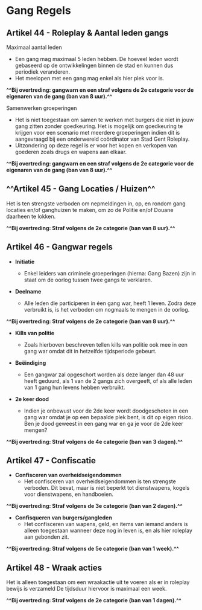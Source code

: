 # Gang Regels

## **Artikel 44 - Roleplay & Aantal leden gangs**

Maximaal aantal leden
- Een gang mag maximaal 5 leden hebben. De hoeveel leden wordt gebaseerd op de ontwikkelingen binnen de stad en kunnen dus periodiek veranderen.
- Het meelopen met een gang mag enkel als hier plek voor is.

**^^Bij overtreding: gangwarn en een straf volgens de 2e categorie voor de eigenaren van de gang (ban van 8 uur).^^**

Samenwerken groeperingen

- Het is niet toegestaan om samen te werken met burgers die niet in jouw gang zitten zonder goedkeuring. Het is mogelijk om goedkeuring te krijgen voor een scenario met meerdere groeperingen indien dit is aangevraagd bij een onderwereld coördinator van Stad Gent Roleplay.
- Uitzondering op deze regel is er voor het kopen en verkopen van goederen zoals drugs en wapens aan elkaar.

**^^Bij overtreding: gangwarn en een straf volgens de 2e categorie voor de eigenaren van de gang (ban van 8 uur).^^**

## **^^Artikel 45 - Gang Locaties / Huizen^^**

Het is ten strengste verboden om nepmeldingen in, op, en rondom gang locaties en/of ganghuizen te maken, om zo de Politie en/of Douane daarheen te lokken.

**^^Bij overtreding: Straf volgens de 2e categorie (ban van 8 uur).^^**

## **Artikel 46 - Gangwar regels**

- **Initiatie**
    - Enkel leiders van criminele groeperingen (hierna: Gang Bazen) zijn in staat om de oorlog tussen twee gangs te verklaren.

- **Deelname**
    - Alle leden die participeren in éen gang war, heeft 1 leven. Zodra deze verbruikt is, is het verboden om nogmaals te mengen in de oorlog.

**^^Bij overtreding: Straf volgens de 2e categorie (ban van 8 uur).^^**

- **Kills van politie**
    - Zoals hierboven beschreven tellen kills van politie ook mee in een gang war omdat dit in hetzelfde tijdsperiode gebeurt.

- **Beëindiging**
    - Een gangwar zal opgeschort worden als deze langer dan 48 uur heeft geduurd, als 1 van de 2 gangs zich overgeeft, of als alle leden van 1 gang hun levens hebben verbruikt.

- **2e keer dood**
    - Indien je onbewust voor de 2de keer wordt doodgeschoten in een gang war omdat je op een bepaalde plek bent, is dit op eigen risico. Ben je dood geweest in een gang war en ga je voor de 2de keer mengen?

**^^Bij overtreding: Straf volgens de 4e categorie (ban van 3 dagen).^^**

## **Artikel 47 - Confiscatie**

- **Confisceren van overheidseigendommen**
    - Het confisceren van overheidseigendommen is ten strengste verboden. Dit bevat, maar is niet beperkt tot dienstwapens, kogels voor dienstwapens, en handboeien.

**^^Bij overtreding: Straf volgens de 3e categorie (ban van 2 dagen).^^**

- **Confisqueren van burgers/gangleden**
    - Het confisceren van wapens, geld, en items van iemand anders is alleen toegestaan wanneer deze nog in leven is, en als hier roleplay aan gebonden zit.

**^^Bij overtreding: Straf volgens de 5e categorie (ban van 1 week).^^**

## **Artikel 48 - Wraak acties**

Het is alleen toegestaan om een wraakactie uit te voeren als er in roleplay bewijs is verzameld 
De tijdsduur hiervoor is maximaal een week.

**^^Bij overtreding: Straf volgens de 2e categorie (ban van 1 dagen).^^**